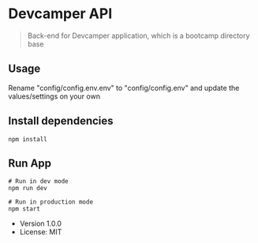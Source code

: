 # Devcamper API

> Back-end for Devcamper application, which is a bootcamp directory base

## Usage

Rename "config/config.env.env" to "config/config.env" and update the values/settings on your own

## Install dependencies

```
npm install
```

## Run App

```
# Run in dev mode
npm run dev

# Run in production mode
npm start
```

- Version 1.0.0
- License: MIT
